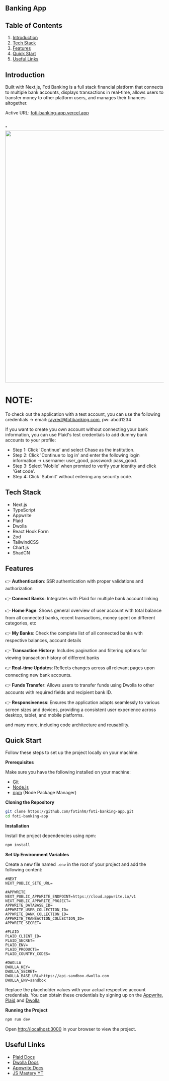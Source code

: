 ## Banking App

## <a name="table">Table of Contents</a>

1. [Introduction](#introduction)
2. [Tech Stack](#tech-stack)
3. [Features](#features)
4. [Quick Start](#quick-start)
5. [Useful Links](#useful-links)

## <a name="introduction">Introduction</a>

Built with Next.js, Foti Banking is a full stack financial platform that connects to multiple bank accounts, displays transactions in real-time, allows users to transfer money to other platform users, and manages their finances altogether.

Active URL: [foti-banking-app.vercel.app](foti-banking-app.vercel.app)

<br/>
"
<img src='https://github.com/fotinh0/foti-banking-app/assets/67170897/b7af02ab-5383-45f9-bd11-d1b164a38240' width="800px">

<br/>

# NOTE:

To check out the application with a test account, you can use the following credentials -> email: rayred@fotibanking.com, pw: abcd1234

If you want to create you own account without connecting your bank information, you can use Plaid's test credentials to add dummy bank accounts to your profile: 
- Step 1: Click 'Continue' and select Chase as the institution.
- Step 2: Click 'Continue to log in' and enter the following login information -> username: user_good, password: pass_good. 
- Step 3: Select 'Mobile' when promted to verify your identity and click 'Get code'.
- Step 4: Click 'Submit' without entering any security code. 

## <a name="tech-stack">Tech Stack</a>

- Next.js
- TypeScript
- Appwrite
- Plaid
- Dwolla
- React Hook Form
- Zod
- TailwindCSS
- Chart.js
- ShadCN

## <a name="features">Features</a>

👉 **Authentication**: SSR authentication with proper validations and authorization

👉 **Connect Banks**: Integrates with Plaid for multiple bank account linking

👉 **Home Page**: Shows general overview of user account with total balance from all connected banks, recent transactions, money spent on different categories, etc

👉 **My Banks**: Check the complete list of all connected banks with respective balances, account details

👉 **Transaction History**: Includes pagination and filtering options for viewing transaction history of different banks

👉 **Real-time Updates**: Reflects changes across all relevant pages upon connecting new bank accounts.

👉 **Funds Transfer**: Allows users to transfer funds using Dwolla to other accounts with required fields and recipient bank ID.

👉 **Responsiveness**: Ensures the application adapts seamlessly to various screen sizes and devices, providing a consistent user experience across desktop, tablet, and mobile platforms.

and many more, including code architecture and reusability.

## <a name="quick-start">Quick Start</a>

Follow these steps to set up the project locally on your machine.

**Prerequisites**

Make sure you have the following installed on your machine:

- [Git](https://git-scm.com/)
- [Node.js](https://nodejs.org/en)
- [npm](https://www.npmjs.com/) (Node Package Manager)

**Cloning the Repository**

```bash
git clone https://github.com/fotinh0/foti-banking-app.git
cd foti-banking-app
```

**Installation**

Install the project dependencies using npm:

```bash
npm install
```

**Set Up Environment Variables**

Create a new file named `.env` in the root of your project and add the following content:

```env
#NEXT
NEXT_PUBLIC_SITE_URL=

#APPWRITE
NEXT_PUBLIC_APPWRITE_ENDPOINT=https://cloud.appwrite.io/v1
NEXT_PUBLIC_APPWRITE_PROJECT=
APPWRITE_DATABASE_ID=
APPWRITE_USER_COLLECTION_ID=
APPWRITE_BANK_COLLECTION_ID=
APPWRITE_TRANSACTION_COLLECTION_ID=
APPWRITE_SECRET=

#PLAID
PLAID_CLIENT_ID=
PLAID_SECRET=
PLAID_ENV=
PLAID_PRODUCTS=
PLAID_COUNTRY_CODES=

#DWOLLA
DWOLLA_KEY=
DWOLLA_SECRET=
DWOLLA_BASE_URL=https://api-sandbox.dwolla.com
DWOLLA_ENV=sandbox

```

Replace the placeholder values with your actual respective account credentials. You can obtain these credentials by signing up on the [Appwrite](https://appwrite.io/?utm_source=youtube&utm_content=reactnative&ref=JSmastery), [Plaid](https://plaid.com/) and [Dwolla](https://www.dwolla.com/)

**Running the Project**

```bash
npm run dev
```

Open [http://localhost:3000](http://localhost:3000) in your browser to view the project.

## <a name="useful-links">Useful Links

- [Plaid Docs](https://plaid.com/docs/quickstart/)
- [Dwolla Docs](https://developers.dwolla.com/docs)
- [Appwrite Docs](https://appwrite.io/docs)
- [JS Mastery YT](https://www.youtube.com/c/javascriptmastery)
